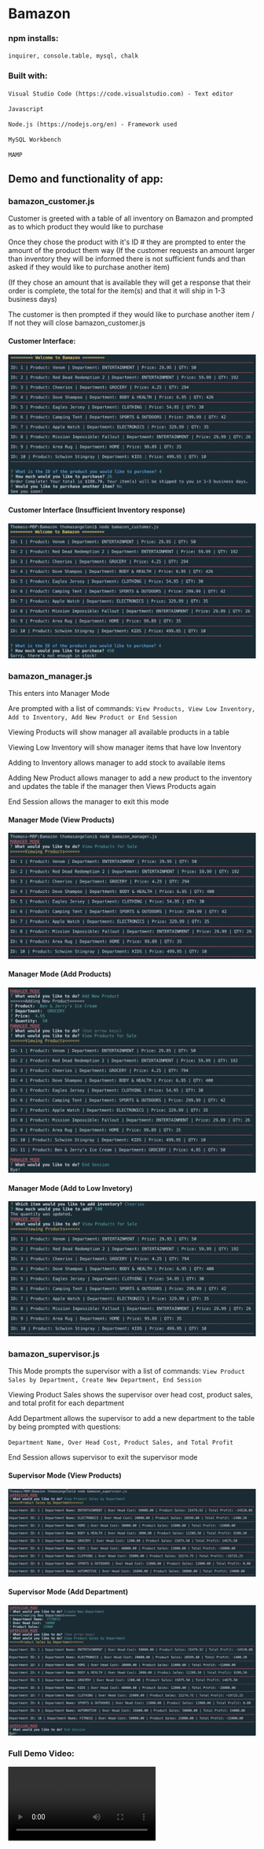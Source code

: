 # Bamazon

### npm installs:

`inquirer, console.table, mysql, chalk`

### Built with:

`Visual Studio Code (https://code.visualstudio.com) - Text editor`

`Javascript`

`Node.js (https://nodejs.org/en) - Framework used`

`MySQL Workbench`

`MAMP`

## Demo and functionality of app:

### bamazon_customer.js

Customer is greeted with a table of all inventory on Bamazon and prompted as to which product they would like to purchase

Once they chose the product with it's ID # they are prompted to enter the amount of the product them way
(If the customer requests an amount larger than inventory they will be informed there is not sufficient funds and than asked if they would like to purchase another item)

(If they chose an amount that is available they will get a response that their order is complete, the total for the item(s) and that it will ship in 1-3 business days)

The customer is then prompted if they would like to purchase another item / If not they will close bamazon_customer.js

#### Customer Interface:

![customer interface](https://github.com/TJANGEL/Bamazon/blob/master/assets/customer_screenshot.png)

#### Customer Interface (Insufficient Inventory response)

![customer interface](https://github.com/TJANGEL/Bamazon/blob/master/assets/customer_insufficientstock_screenshot.png)

### bamazon_manager.js

This enters into Manager Mode

Are prompted with a list of commands: `View Products, View Low Inventory, Add to Inventory, Add New Product or End Session`

Viewing Products will show manager all available products in a table

Viewing Low Inventory will show manager items that have low Inventory

Adding to Inventory allows manager to add stock to available items

Adding New Product allows manager to add a new product to the inventory and updates the table if the manager then Views Products again

End Session allows the manager to exit this mode

#### Manager Mode (View Products)

![manager mode](https://github.com/TJANGEL/Bamazon/blob/master/assets/manager_viewproducts_screenshot.png)

#### Manager Mode (Add Products)

![manager mode](https://github.com/TJANGEL/Bamazon/blob/master/assets/manager_addproduct_screenshot.png)

#### Manager Mode (Add to Low Invetory)

![manager mode](https://github.com/TJANGEL/Bamazon/blob/master/assets/manager_addinventory_screenshot.png)

### bamazon_supervisor.js

This Mode prompts the supervisor with a list of commands: `View Product Sales by Department, Create New Department, End Session`

Viewing Product Sales shows the supervisor over head cost, product sales, and total profit for each department

Add Department allows the supervisor to add a new department to the table by being prompted with questions:

`Department Name, Over Head Cost, Product Sales, and Total Profit`

End Session allows supervisor to exit the supervisor mode

#### Supervisor Mode (View Products)

![manager mode](https://github.com/TJANGEL/Bamazon/blob/master/assets/supervisor_viewproducts_screenshot.png)

#### Supervisor Mode (Add Department)

![manager mode](https://github.com/TJANGEL/Bamazon/blob/master/assets/supervisor_addDepartment_screenshot.png)

### Full Demo Video:

![Full Video Demo](https://github.com/TJANGEL/Bamazon/blob/master/assets/bamazon_demo.mov)
